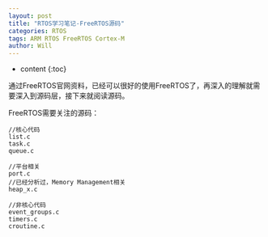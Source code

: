 ```yaml
---
layout: post
title: "RTOS学习笔记-FreeRTOS源码"
categories: RTOS
tags: ARM RTOS FreeRTOS Cortex-M
author: Will
---
```


* content
{:toc}


通过FreeRTOS官网资料，已经可以很好的使用FreeRTOS了，再深入的理解就需要深入到源码层，接下来就阅读源码。

FreeRTOS需要关注的源码：

```
//核心代码
list.c
task.c
queue.c

//平台相关
port.c
//已经分析过，Memory Management相关
heap_x.c

//非核心代码
event_groups.c
timers.c
croutine.c
```

